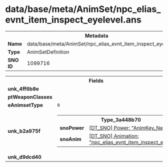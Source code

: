 <h1>data/base/meta/AnimSet/npc_elias_evnt_item_inspect_eyelevel.ans</h1><table><tr><th colspan="100%">Metadata</th></tr><tr><td><b>Name</b></td><td>data/base/meta/AnimSet/npc_elias_evnt_item_inspect_eyelevel.ans</td></tr><tr><td><b>Type</b></td><td>AnimSetDefinition</td></tr><tr><td><b>SNO ID</b></td><td>1099716</td></tr></table>

<table><tr><th colspan="100%">Fields</th></tr><tr><td><b>unk_4ff6b8e</b></td><td></td></tr><tr><td><b>ptWeaponClasses</b></td><td></td></tr><tr><td><b>eAnimsetType</b></td><td><code>0</code></td></tr><tr><td><b>unk_b2a975f</b></td><td><table><tr><th colspan="100%">Type_3a448b70</th></tr><tr><td><b>snoPower</b></td><td><a href="..\Power\AnimKey_Neutral.pow">[DT_SNO] Power: "AnimKey_Neutral"</a></td></tr><tr><td><b>snoAnim</b></td><td><a href="..\Anim\npc_elias_evnt_item_inspect_eyelevel.ani">[DT_SNO] Animation: "npc_elias_evnt_item_inspect_eyelevel"</a></td></tr></table>


</td></tr><tr><td><b>unk_d9dcd40</b></td><td></td></tr></table>

